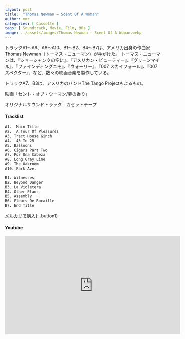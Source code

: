 ```yaml
---
layout: post
title:  "Thomas Newman – Scent Of A Woman"
author: mmr
categories: [ Cassette ]
tags: [ Soundtrack, Movie, Film, 90s ]
image: ../assets/images/Thomas Newman – Scent Of A Woman.webp
---
```


トラックA1〜A6、A8〜A10、B1〜B2、B4〜B7は、アメリカ出身の作曲家Thomas Newman（トーマス・ニューマン）が手がけた。 トーマス・ニューマンは、『ショーシャンクの空に』、『アメリカン・ビューティー』、『グリーンマイル』、『ファインディングニモ』、『ウォーリー』、『007 スカイフォール』、『007 スペクター』、など、数々の映画音楽を製作している。

トラックA7、B3は、アメリカのバンドThe Tango Projectもよるもの。

映画「セント・オブ・ウーマン/夢の香り」

オリジナルサウンドトラック　カセットテープ

#### Tracklist
```md
A1.  Main Title
A2.  A Tour Of Pleasures
A3. Tract House Ginch
A4.  45 In 25
A5. Balloons
A6. Cigars Part Two
A7. Por Una Cabeza
A8. Long Gray Line
A9. The Oakroom
A10. Park Ave.

B1. Witnesses
B2. Beyond Danger
B3. La Violetera
B4. Other Plans
B5. Assembly
B6. Fleurs De Rocaille
B7. End Title
```

[メルカリで購入](https://jp.mercari.com/item/m80593383212?afid=6142608987){: .button1}

#### Youtube
<iframe width="560" height="315" src="https://www.youtube.com/embed/COQsa_u5nEg?si=fguM6L8R4SRjad1F" title="YouTube video player" frameborder="0" allow="accelerometer; autoplay; clipboard-write; encrypted-media; gyroscope; picture-in-picture; web-share" referrerpolicy="strict-origin-when-cross-origin" allowfullscreen></iframe>